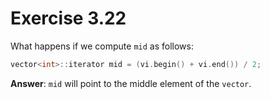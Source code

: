 # Exercise 3.22

What happens if we compute `mid` as follows:

```cpp
vector<int>::iterator mid = (vi.begin() + vi.end()) / 2;
```

**Answer**: `mid` will point to the middle element of the `vector`.